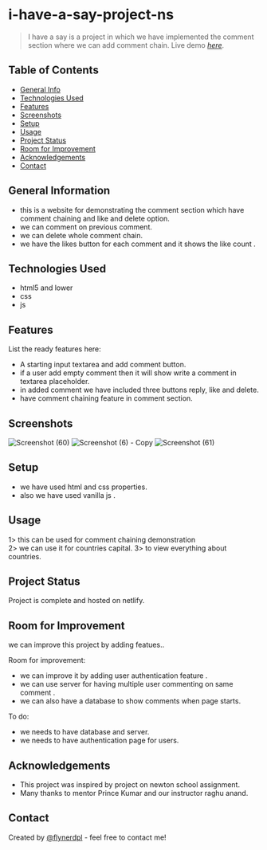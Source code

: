 # i-have-a-say-project-ns
>I have a say is a project in which we have implemented the comment section where we can add comment chain.
> Live demo [_here_](https://www.example.com). 

## Table of Contents
* [General Info](#general-information)
* [Technologies Used](#technologies-used)
* [Features](#features)
* [Screenshots](#screenshots)
* [Setup](#setup)
* [Usage](#usage)
* [Project Status](#project-status)
* [Room for Improvement](#room-for-improvement)
* [Acknowledgements](#acknowledgements)
* [Contact](#contact)



## General Information
- this is a website for demonstrating the comment section which have comment chaining  and like and delete option.
- we can comment on previous comment. 
- we can delete whole comment chain.
- we have the likes button for each comment and it shows the like count .




## Technologies Used
- html5 and lower
- css
- js



## Features
List the ready features here:
- A starting input textarea and add comment button.
- if a user add empty comment then it will show write a comment in textarea placeholder.
- in added comment we have included three  buttons reply, like and delete.
- have comment chaining feature in comment section.


## Screenshots
![Screenshot (60)](https://user-images.githubusercontent.com/68631246/182025868-ff48e3d5-7544-4e57-bd2b-b822aa2569f1.png)
![Screenshot (6) - Copy](https://user-images.githubusercontent.com/68631246/182025873-45b3da79-ec91-4b4a-b54b-763d03b8a226.png)
![Screenshot (61)](https://user-images.githubusercontent.com/68631246/182025877-f2250fe4-91ea-4882-828d-aba380e7c392.png)

## Setup
- we have used html and css properties.
- also we have  used vanilla js .


## Usage
1> this can be used for comment chaining demonstration  
2> we can use it for countries capital.
3> to view everything about countries.


## Project Status
Project is complete and hosted on netlify.


## Room for Improvement
we can improve this project by adding featues..

Room for improvement:
- we can improve it by adding user authentication feature .
- we can use server for having multiple user commenting on same comment .
- we can also have a database to show comments when page starts.

To do:
 - we needs to have database and server.
- we needs to have authentication page for users.

## Acknowledgements
- This project was inspired by project on newton school assignment.
- Many thanks to mentor Prince Kumar and our instructor raghu anand.



## Contact
Created by [@flynerdpl](112bhaskarshakywar@gmail.com ) - feel free to contact me!

